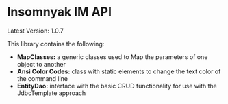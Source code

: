 # Insomnyak IM API
Latest Version: 1.0.7

This library contains the following:
 - **MapClasses:** a generic classes used to Map the parameters of one object to another
 - **Ansi Color Codes:** class with static elements to change the text color of the command line 
 - **EntityDao:** interface with the basic CRUD functionality for use with the JdbcTemplate approach
